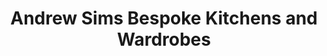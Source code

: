 ---
title: "Andrew Sims Bespoke Kitchens and Wardrobes"
url: /grimsby/andrew-sims-bespoke-kitchens-and-wardrobes/
shop: Möbel
---